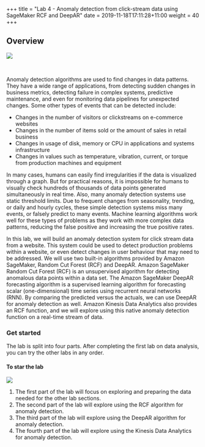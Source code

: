 +++
title = "Lab 4 - Anomaly detection from click-stream data using SageMaker RCF and DeepAR"
date = 2019-11-18T17:11:28+11:00
weight = 40
+++


## Overview

![](/images/module-forecasting/randseries.png)

<br/>

Anomaly detection algorithms are used to find changes in data patterns. They have a wide range of applications, from detecting sudden changes in business metrics, detecting failure in complex systems, predictive maintenance, and even for monitoring data pipelines for unexpected changes. Some other types of events that can be detected include:
- Changes in the number of visitors or clickstreams on e-commerce websites
- Changes in the number of items sold or the amount of sales in retail business
- Changes in usage of disk, memory or CPU in applications and systems infrastructure
- Changes in values such as temperature, vibration, current, or torque from production machines and equipment

In many cases, humans can easily find irregularities if the data is visualized through a graph. But for practical reasons, it is impossible for humans to visually check hundreds of thousands of data points generated simultaneously in real time. Also, many anomaly detection systems use static threshold limits. Due to frequent changes from seasonality, trending, or daily and hourly cycles, these simple detection systems miss many events, or falsely predict to many events. Machine learning algorithms work well for these types of problems as they work with more complex data patterns, reducing the false positive and increasing the true positive rates.

In this lab, we will build an anomaly detection system for click stream data from a website. This system could be used to detect production problems within a website, or even detect changes in user behaviour that may need to be addressed. We will use two built-in algorithms provided by Amazon SageMaker, Random Cut Forest (RCF) and DeepAR. Amazon SageMaker Random Cut Forest (RCF) is an unsupervised algorithm for detecting anomalous data points within a data set. The Amazon SageMaker DeepAR forecasting algorithm is a supervised learning algorithm for forecasting scalar (one-dimensional) time series using recurrent neural networks (RNN). By comparing the predicted versus the actuals, we can use DeepAR for anomaly detection as well. Amazon Kinesis Data Analytics also provides an RCF function, and we will explore using this native anomaly detection function on a real-time stream of data.

### Get started
The lab is split into four parts. After completing the first lab on data analysis, you can try the other labs in any order.

#### To star the lab

![](/images/module-forecasting/lab4_notebooks.png)

1. The first part of the lab will focus on exploring and preparing the data needed for the other lab sections.
2. The second part of the lab will explore using the RCF algorithm for anomaly detection.
3. The third part of the lab will explore using the DeepAR algorithm for anomaly detection.
4. The fourth part of the lab will explore using the Kinesis Data Analytics for anomaly detection.
